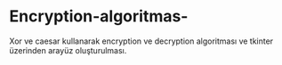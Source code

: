 # Encryption-algoritmas-
Xor ve caesar kullanarak encryption ve decryption algoritması ve tkinter üzerinden arayüz oluşturulması.
